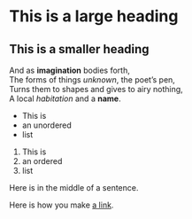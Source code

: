 # This is a large heading                                                                                    
                                                                                                             
## This is a smaller heading                                                                                 
                                                                                                             
And as **imagination** bodies forth,                                                                         
The forms of things *unknown*, the poet’s pen,                                                               
Turns them to shapes and gives to airy nothing,                                                              
A local *habitation* and a **name**.                                                                         
                                                                                                             
- This is                                                                                                    
- an unordered                                                                                               
- list                                                                                                       
                                                                                                             
1. This is                                                                                                   
2. an ordered                                                                                                
3. list                                                                                                      
                                                                                                             
Here is  in the middle of a sentence.                                                             
                                                                                                             
                                                                                                          
                                                                                                             
Here is how you make [a link](https://www.wikipedia.org/).                                                   
                                                                                                             
